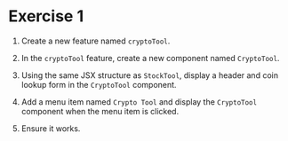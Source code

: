 # Exercise 1

1. Create a new feature named `cryptoTool`.

2. In the `cryptoTool` feature, create a new component named `CryptoTool`.

3. Using the same JSX structure as `StockTool`, display a header and coin lookup form in the `CryptoTool` component.

4. Add a menu item named `Crypto Tool` and display the `CryptoTool` component when the menu item is clicked.

5. Ensure it works.